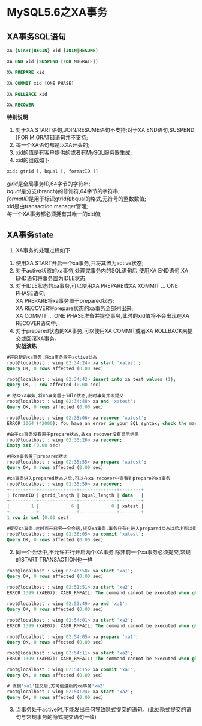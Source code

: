 MySQL5.6之XA事务
================

XA事务SQL语句
-------------

```sql
XA {START|BEGIN} xid [JOIN|RESUME]

XA END xid [SUSPEND [FOR MIGRATE]]

XA PREPARE xid

XA COMMIT xid [ONE PHASE]

XA ROLLBACK xid

XA RECOVER
```

**特别说明**  
1. 对于XA START语句,JOIN/RESUME语句不支持;对于XA END语句,SUSPEND [FOR MIGRATE]语句并不支持;  
2. 每一个XA语句都是以XA开头的;  
3. xid的值是有客户提供的或者有MySQL服务器生成;  
4. xid的组成如下  

```sql
xid: gtrid [, bqual [, formatID ]]
```
*girid*是全局事务ID,64字节的字符串;  
*bqual*是分支(branch)的修饰符,64字节的字符串;  
*formatID*是用于标识gtrid和bqual的格式,无符号的整数数值;  
xid是由transaction manager管理;  
每一个XA事务都必须拥有其唯一的xid值;  

XA事务state
-----------
1. XA事务的处理过程如下  
1) 使用XA START开启一个xa事务,并将其置为active状态;  
2) 对于active状态的xa事务,处理完事务内的SQL语句后,使用XA END语句,XA END语句将事务置为IDLE状态;  
3) 对于IDLE状态的xa事务,可以使用XA PREPARE或XA XOMMIT ... ONE PHASE语句;  
XA PREPARE将xa事务置于prepared状态;  
XA RECOVER将prepare状态的xa事务全部列出来;  
XA COMMIT ... ONE PHASE准备并提交事务,此时的xid值将不会出现在XA RECOVER语句中;  
4) 对于prepared状态的XA事务,可以使用XA COMMIT或者XA ROLLBACK来提交或回滚XA事务。  
**实战演练**  

```sql
#开启新的xa事务,将xa事务置于active状态
root@localhost : wing 02:34:24> xa start 'xatest';
Query OK, 0 rows affected (0.00 sec)

root@localhost : wing 02:34:42> insert into xa_test values (1);
Query OK, 1 row affected (0.00 sec)

# 结束xa事务,将xa事务置于idle状态,此时事务并未提交
root@localhost : wing 02:34:48> xa end 'xatest';
Query OK, 0 rows affected (0.00 sec)

root@localhost : wing 02:35:06> xa recover 'xatest';
ERROR 1064 (42000): You have an error in your SQL syntax; check the manual that corresponds to your MySQL server version for the right syntax to use near ''xatest'' at line 1

#由于xa事务没有置于prepare状态,故xa recover没有显示结果
root@localhost : wing 02:35:26> xa recover;
Empty set (0.00 sec)

#将xa事务置于prepared状态
root@localhost : wing 02:35:55> xa prepare 'xatest';
Query OK, 0 rows affected (0.00 sec)

#xa事务进入prepared状态之后,可以在xa recover中查看到prepare的xa事务
root@localhost : wing 02:35:59> xa recover;
+----------+--------------+--------------+--------+
| formatID | gtrid_length | bqual_length | data   |
+----------+--------------+--------------+--------+
|        1 |            6 |            0 | xatest |
+----------+--------------+--------------+--------+
1 row in set (0.00 sec)

#提交xa事务,此时可开启另一个会话,提交xa事务,事务只有在进入prepared状态以后才可以提交
root@localhost : wing 02:36:05> xa commit 'xatest';
Query OK, 0 rows affected (0.00 sec)
```
2. 同一个会话中,不允许并行开启两个XA事务,除非前一个xa事务必须提交,常规的START TRANSACTION也一样  

```sql
root@localhost : wing 02:48:58> xa start 'xa1';
Query OK, 0 rows affected (0.00 sec)

root@localhost : wing 02:51:51> xa start 'xa2';
ERROR 1399 (XAE07): XAER_RMFAIL: The command cannot be executed when global transaction is in the  ACTIVE state

root@localhost : wing 02:53:49> xa end 'xa1';
Query OK, 0 rows affected (0.00 sec)

root@localhost : wing 02:54:01> xa start 'xa2';
ERROR 1399 (XAE07): XAER_RMFAIL: The command cannot be executed when global transaction is in the  IDLE state

root@localhost : wing 02:54:05> xa prepare 'xa1';
Query OK, 0 rows affected (0.00 sec)

root@localhost : wing 02:54:11> xa start 'xa2';
ERROR 1399 (XAE07): XAER_RMFAIL: The command cannot be executed when global transaction is in the  PREPARED state

root@localhost : wing 02:54:15> xa commit 'xa1';
Query OK, 0 rows affected (0.00 sec)

# 直到'xa1'提交后,方可创建新的xa事务'xa2'
root@localhost : wing 02:54:24> xa start 'xa2';
Query OK, 0 rows affected (0.00 sec)
```
3. 当事务处于active时,不能发出任何导致隐式提交的语句。(此处隐式提交的语句与常规事务的隐式提交语句一致)  
